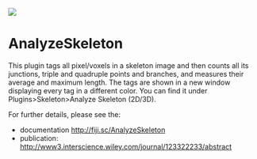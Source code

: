 ![](http://jenkins.imagej.net/job/AnalyzeSkeleton/lastBuild/badge/icon)

AnalyzeSkeleton
===============
This plugin tags all pixel/voxels in a skeleton image and then counts all its junctions, triple and quadruple points and branches, and measures their average and maximum length. The tags are shown in a new window displaying every tag in a different color. You can find it under Plugins>Skeleton>Analyze Skeleton (2D/3D).

For further details, please see the:
- documentation http://fiji.sc/AnalyzeSkeleton
- publication: http://www3.interscience.wiley.com/journal/123322233/abstract
